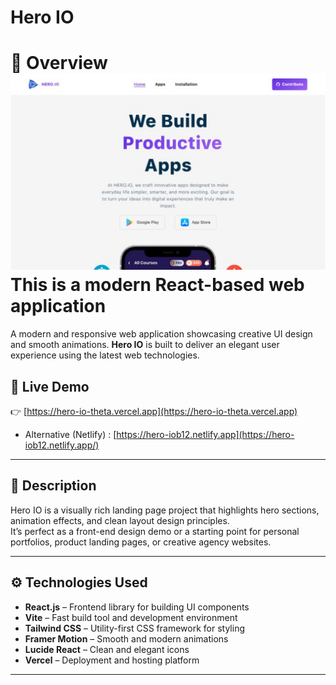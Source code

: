# Hero IO

# 📖 Overview ![alt text](image.png) This is a modern React-based web application

A modern and responsive web application showcasing creative UI design and smooth
animations. **Hero IO** is built to deliver an elegant user experience using the
latest web technologies.

## 🚀 Live Demo

👉 [https://hero-io-theta.vercel.app](https://hero-io-theta.vercel.app)

- Alternative (Netlify) :
  [https://hero-iob12.netlify.app](https://hero-iob12.netlify.app/)

---

## 📝 Description

Hero IO is a visually rich landing page project that highlights hero sections,
animation effects, and clean layout design principles.  
It’s perfect as a front-end design demo or a starting point for personal
portfolios, product landing pages, or creative agency websites.

---

## ⚙️ Technologies Used

- **React.js** – Frontend library for building UI components
- **Vite** – Fast build tool and development environment
- **Tailwind CSS** – Utility-first CSS framework for styling
- **Framer Motion** – Smooth and modern animations
- **Lucide React** – Clean and elegant icons
- **Vercel** – Deployment and hosting platform

---
